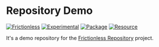 # Repository Demo

[![Frictionless](https://github.com/frictionlessdata/frictionless-ci-demo/actions/workflows/frictionless.yaml/badge.svg)](https://repository.frictionlessdata.io/pages/dashboard.html?user=frictionlessdata&repo=frictionless-ci-demo&flow=frictionless)
[![Experimental](https://github.com/frictionlessdata/frictionless-ci-demo/actions/workflows/experimental.yaml/badge.svg)](https://repository.frictionlessdata.io/pages/dashboard.html?user=frictionlessdata&repo=frictionless-ci-demo&flow=experimental)
[![Package](https://github.com/billgeo/frictionless-ci-demo/actions/workflows/package.yaml/badge.svg)](https://repository.frictionlessdata.io/pages/dashboard.html?user=billgeo&repo=frictionless-ci-demo&flow=package)
[![Resource](https://github.com/billgeo/frictionless-ci-demo/actions/workflows/resource.yaml/badge.svg)](https://repository.frictionlessdata.io/pages/dashboard.html?user=billgeo&repo=frictionless-ci-demo&flow=resource)

It's a demo repository for the [Frictionless Repository](https://repository.frictionlessdata.io/) project.


